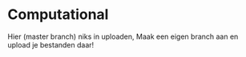 # Computational

Hier (master branch) niks in uploaden,
Maak een eigen branch aan en upload je bestanden daar!
